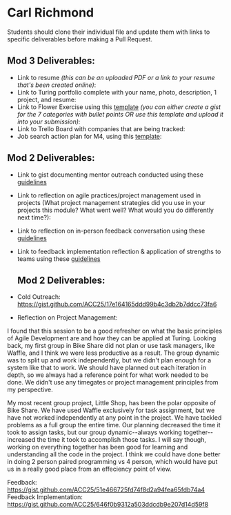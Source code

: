   # Carl Richmond
  
  Students should clone their individual file and update them with links to specific deliverables before making a Pull Request.
  
## Mod 3 Deliverables:

* Link to resume *(this can be an uploaded PDF or a link to your resume that's been created online)*: 
* Link to Turing portfolio complete with your name, photo, description, 1 project, and resume:
* Link to Flower Exercise using this [template](https://github.com/turingschool/career-development-curriculum/blob/master/files/Career%20Unit%20-%20The%20Flower%20Diagram.pdf) *(you can either create a gist for the 7 categories with bullet points OR use this template and upload it into your submission):*
* Link to Trello Board with companies that are being tracked: 
* Job search action plan for M4, using this [template](https://github.com/turingschool/career-development-curriculum/blob/master/module_three/mod_4_action_plan_template.md):

## Mod 2 Deliverables:
* Link to gist documenting mentor outreach conducted using these [guidelines](https://github.com/turingschool/career-development-curriculum/blob/master/module_two/cold_outreach_i_guidelines.md)

* Link to reflection on agile practices/project management used in projects (What project management strategies did you use in your projects this module? What went well? What would you do differently next time?):

* Link to reflection on in-person feedback conversation using these [guidelines](https://github.com/turingschool/career-development-curriculum/blob/master/module_two/feedback_conversation_reflection_guidelines.md)

* Link to feedback implementation reflection & application of strengths to teams using these [guidelines](https://github.com/turingschool/career-development-curriculum/blob/master/module_two/feedback_implementation_strengths_reflection.md)
  
  ## Mod 2 Deliverables:

* Cold Outreach: https://gist.github.com/ACC25/17e164165ddd99b4c3db2b7ddcc73fa6
* Reflection on Project Management:

I found that this session to be a good refresher on what the basic principles of Agile Development are and how they can be applied at Turing. Looking back, my first group in Bike Share did not plan or use task managers, like Waffle, and I think we were less productive as a result. The group dynamic was to split up and work independently, but we didn't plan enough for a system like that to work. We should have planned out each iteration in depth, so we always had a reference point for what work needed to be done. We didn't use any timegates or project management principles from my perspective. 

My most recent group project, Little Shop, has been the polar opposite of Bike Share. We have used Waffle exclusively for task assignment, but we have not worked independently at any point in the project. We have tackled problems as a full group the entire time. Our planning decreased the time it took to assign tasks, but our group dynamic--always working together--increased the time it took to accomplish those tasks. I will say though, working on everything together has been good for learning and understanding all the code in the project. I think we could have done better in doing 2 person paired programming vs 4 person, which would have put us in a really good place from an effeciency point of view.

Feedback: https://gist.github.com/ACC25/51e466725fd74f8d2a94fea65fdb74a4
Feedback Implementation: https://gist.github.com/ACC25/646f0b9312a503ddcdb9e207d14d59f8



